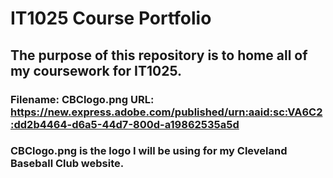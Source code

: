 # IT1025 Course Portfolio
## The purpose of this repository is to home all of my coursework for IT1025.
### Filename: CBClogo.png URL: https://new.express.adobe.com/published/urn:aaid:sc:VA6C2:dd2b4464-d6a5-44d7-800d-a19862535a5d
### CBClogo.png is the logo I will be using for my Cleveland Baseball Club website.
